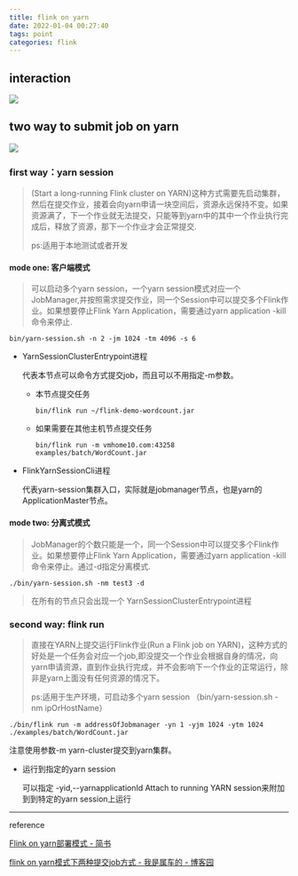 ```yaml
---
title: flink on yarn
date: 2022-01-04 00:27:40
tags: point
categories: flink
---
```


## interaction

![](/images/flinkOnYarn/flink_on_yarn.png) 

> 

## two way to submit job on yarn

![](/images/flinkOnYarn/submit_job.png)

### first way：yarn session

> (Start a long-running Flink cluster on YARN)这种方式需要先启动集群，然后在提交作业，接着会向yarn申请一块空间后，资源永远保持不变。如果资源满了，下一个作业就无法提交，只能等到yarn中的其中一个作业执行完成后，释放了资源，那下一个作业才会正常提交.
> 
> ps:适用于本地测试或者开发



#### mode one: 客户端模式

> 可以启动多个yarn session，一个yarn session模式对应一个JobManager,并按照需求提交作业，同一个Session中可以提交多个Flink作业。如果想要停止Flink Yarn Application，需要通过yarn application -kill命令来停止.

```shell
bin/yarn-session.sh -n 2 -jm 1024 -tm 4096 -s 6
```

- YarnSessionClusterEntrypoint进程
  
  代表本节点可以命令方式提交job，而且可以不用指定-m参数。
  
  - 本节点提交任务
    
    `bin/flink run ~/flink-demo-wordcount.jar`
  
  - 如果需要在其他主机节点提交任务
    
    `bin/flink run -m vmhome10.com:43258 examples/batch/WordCount.jar`

- FlinkYarnSessionCli进程
  
  代表yarn-session集群入口，实际就是jobmanager节点，也是yarn的ApplicationMaster节点。

#### mode two: 分离式模式

> JobManager的个数只能是一个，同一个Session中可以提交多个Flink作业。如果想要停止Flink Yarn Application，需要通过yarn application -kill命令来停止。通过-d指定分离模式.

```shell
./bin/yarn-session.sh -nm test3 -d
```

> 在所有的节点只会出现一个 YarnSessionClusterEntrypoint进程





### second way: flink run

> 直接在YARN上提交运行Flink作业(Run a Flink job on YARN)，这种方式的好处是一个任务会对应一个job,即没提交一个作业会根据自身的情况，向yarn申请资源，直到作业执行完成，并不会影响下一个作业的正常运行，除非是yarn上面没有任何资源的情况下。
> 
> ps:适用于生产环境，可启动多个yarn session （bin/yarn-session.sh -nm ipOrHostName）

```shell
./bin/flink run -m addressOfJobmanager -yn 1 -yjm 1024 -ytm 1024 ./examples/batch/WordCount.jar
```

注意使用参数-m yarn-cluster提交到yarn集群。

- 运行到指定的yarn session
  
  可以指定 -yid,--yarnapplicationId <arg> Attach to running YARN session来附加到到特定的yarn session上运行



---

reference

[Flink on yarn部署模式 - 简书](https://www.jianshu.com/p/1b05202c4fb6)

[flink on yarn模式下两种提交job方式 - 我是属车的 - 博客园](https://www.cnblogs.com/asker009/p/11327533.html)

